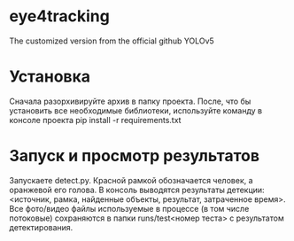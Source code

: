 # eye4tracking
The customized version from the official github YOLOv5

# Установка
Сначала разорхивируйте архив в папку проекта. После, что бы установить все необходимые библиотеки, используйте команду в консоле проекта pip install -r requirements.txt

# Запуск и просмотр результатов
Запускаете detect.py. Красной рамкой обозначается человек, а оранжевой его голова. В консоль выводятся результаты детекции: <источник, рамка, найденные объекты, результат, затраченное время>.
Все фото/видео файлы используемые в процессе (в том числе потоковые) сохраняются в папки runs/test<номер теста> с результатом детектирования.
